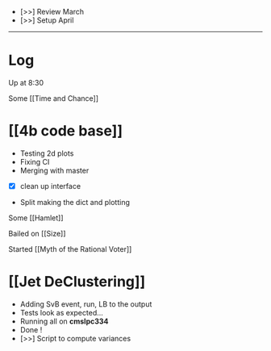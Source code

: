 - [>>] Review March
- [>>] Setup April

---

# Log

Up at 8:30 

Some [[Time and Chance]]

# [[4b code base]]
- Testing 2d plots 
- Fixing CI
- Merging with master 
- [x] clean up interface
- Split making the dict and plotting

Some [[Hamlet]]

Bailed on [[Size]]

Started [[Myth of the Rational Voter]]

# [[Jet DeClustering]]
- Adding SvB event, run, LB to the output 
- Tests look as expected...
- Running all on **cmslpc334**
- Done !
- [>>] Script to compute variances